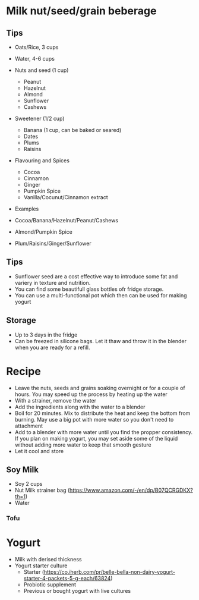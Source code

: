 # Milk nut/seed/grain beberage

## Tips

- Oats/Rice, 3 cups
- Water, 4-6 cups
- Nuts and seed (1 cup)
  - Peanut
  - Hazelnut
  - Almond
  - Sunflower
  - Cashews
- Sweetener (1/2 cup)
  - Banana (1 cup, can be baked or seared)
  - Dates
  - Plums
  - Raisins
- Flavouring and Spices
  - Cocoa
  - Cinnamon
  - Ginger
  - Pumpkin Spice
  - Vanilla/Cocunut/Cinnamon extract

- Examples
 - Cocoa/Banana/Hazelnut/Peanut/Cashews
 - Almond/Pumpkin Spice
 - Plum/Raisins/Ginger/Sunflower

## Tips

- Sunflower seed are a cost effective way to introduce some fat and variery in texture and nutrition.
- You can find some beautifull glass bottles ofr fridge storage.
- You can use a multi-functional pot which then can be used for making yogurt 

## Storage

- Up to 3 days in the fridge
- Can be freezed in silicone bags. Let it thaw and throw it in the blender when you are ready for a refill.

# Recipe

- Leave the nuts, seeds and grains soaking overnight or for a couple of hours. You may speed up the process by heating up the water
- With a strainer, remove the water
- Add the ingredients along with the water to a blender
- Boil for 20 minutes. Mix to distribute the heat and keep the bottom from burning. May use a big pot with more water so you don't need to attachment  
- Add to a blender with more water until you find the propper consistency. If you plan on making yogurt, you may set aside some of the liquid without adding more water to keep that smooth gesture  
- Let it cool and store


## Soy Milk

- Soy 2 cups
- Nut Milk strainer bag (https://www.amazon.com/-/en/dp/B07QCRGDKX?th=1)
- Water

### Tofu

# Yogurt

- Milk with derised thickness
- Yogurt starter culture
  - Starter (https://co.iherb.com/pr/belle-bella-non-dairy-yogurt-starter-4-packets-5-g-each/63824)
  - Probiotic supplement 
  - Previous or bought yogurt with live cultures